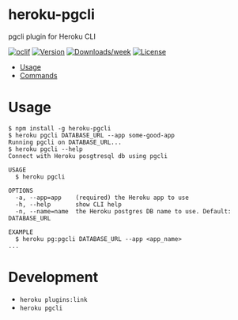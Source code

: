 heroku-pgcli
============

pgcli plugin for Heroku CLI

[![oclif](https://img.shields.io/badge/cli-oclif-brightgreen.svg)](https://oclif.io)
[![Version](https://img.shields.io/npm/v/heroku-pgcli.svg)](https://npmjs.org/package/heroku-pgcli)
[![Downloads/week](https://img.shields.io/npm/dw/heroku-pgcli.svg)](https://npmjs.org/package/heroku-pgcli)
[![License](https://img.shields.io/npm/l/heroku-pgcli.svg)](https://github.com/techgaun/heroku-pgcli/blob/master/package.json)

<!-- toc -->
* [Usage](#usage)
* [Commands](#commands)
<!-- tocstop -->
# Usage
<!-- usage -->
```sh-session
$ npm install -g heroku-pgcli
$ heroku pgcli DATABASE_URL --app some-good-app
Running pgcli on DATABASE_URL...
$ heroku pgcli --help
Connect with Heroku posgtresql db using pgcli

USAGE
  $ heroku pgcli

OPTIONS
  -a, --app=app    (required) the Heroku app to use
  -h, --help       show CLI help
  -n, --name=name  the Heroku postgres DB name to use. Default: DATABASE_URL

EXAMPLE
  $ heroku pg:pgcli DATABASE_URL --app <app_name>
...
```
<!-- usagestop -->

# Development

- `heroku plugins:link`
- `heroku pgcli`
